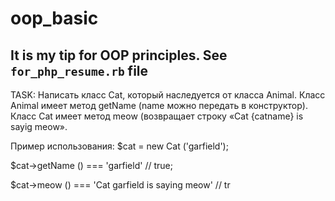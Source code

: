 # oop_basic
It is my tip for OOP principles. See `for_php_resume.rb` file
------------------------
TASK:
Написать класс Cat, который наследуется от класcа Animal.
Класс Animal имеет метод getName (name можно передать в конструктор).
Класс Cat имеет метод meow (возвращает строку «Cat {catname} is sayig meow».

Пример использования:
$cat = new Cat ('garfield');

$cat->getName () === 'garfield' // true;

$cat->meow () === 'Cat garfield is saying meow' // tr
